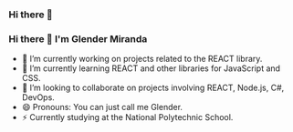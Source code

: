 ### Hi there 👋
### Hi there 👋 I'm Glender Miranda

<!--**GlenderM04/GlenderM04** is a ✨ _special_ ✨ repository because its `README.md` (this file) appears on your GitHub profile.

Here are some ideas to get you started:-->

- 🔭 I’m currently working on projects related to the REACT library.
- 🌱 I’m currently learning REACT and other libraries for JavaScript and CSS.
- 👯 I’m looking to collaborate on projects involving REACT, Node.js, C#, DevOps.
- 😄 Pronouns: You can just call me Glender.
- ⚡ Currently studying at the National Polytechnic School.
